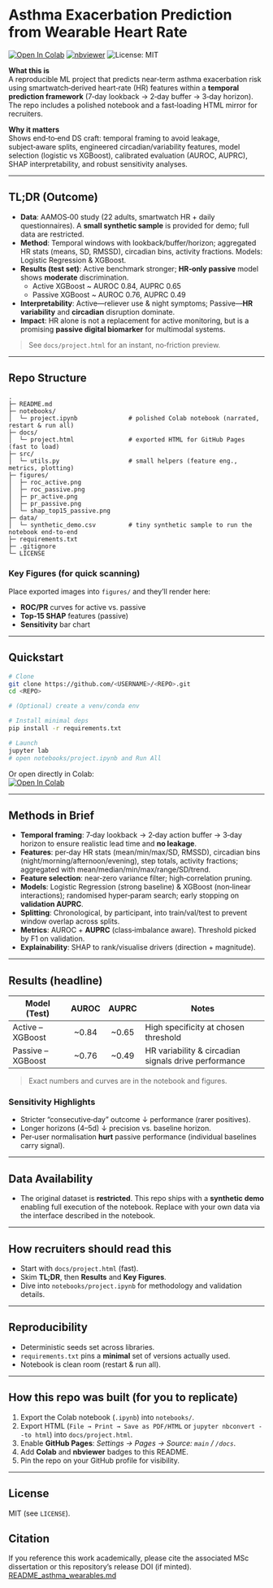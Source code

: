 # Asthma Exacerbation Prediction from Wearable Heart Rate

[![Open In Colab](https://colab.research.google.com/assets/colab-badge.svg)](https://colab.research.google.com/github/<USERNAME>/<REPO>/blob/main/notebooks/project.ipynb)
[![nbviewer](https://img.shields.io/badge/view-nbviewer-blue)](https://nbviewer.org/github/<USERNAME>/<REPO>/blob/main/notebooks/project.ipynb)
![License: MIT](https://img.shields.io/badge/License-MIT-green.svg)

**What this is**  
A reproducible ML project that predicts near‑term asthma exacerbation risk using smartwatch‑derived heart‑rate (HR) features within a **temporal prediction framework** (7‑day lookback → 2‑day buffer → 3‑day horizon). The repo includes a polished notebook and a fast‑loading HTML mirror for recruiters.

**Why it matters**  
Shows end‑to‑end DS craft: temporal framing to avoid leakage, subject‑aware splits, engineered circadian/variability features, model selection (logistic vs XGBoost), calibrated evaluation (AUROC, AUPRC), SHAP interpretability, and robust sensitivity analyses.

---

## TL;DR (Outcome)
- **Data**: AAMOS‑00 study (22 adults, smartwatch HR + daily questionnaires). A **small synthetic sample** is provided for demo; full data are restricted.
- **Method**: Temporal windows with lookback/buffer/horizon; aggregated HR stats (means, SD, RMSSD), circadian bins, activity fractions. Models: Logistic Regression & XGBoost.
- **Results (test set)**: Active benchmark stronger; **HR‑only passive** model shows **moderate** discrimination.  
  - Active XGBoost ~ AUROC 0.84, AUPRC 0.65  
  - Passive XGBoost ~ AUROC 0.76, AUPRC 0.49
- **Interpretability**: Active—reliever use & night symptoms; Passive—**HR variability** and **circadian** disruption dominate.
- **Impact**: HR alone is not a replacement for active monitoring, but is a promising **passive digital biomarker** for multimodal systems.

> See `docs/project.html` for an instant, no‑friction preview.

---

## Repo Structure
```
.
├─ README.md
├─ notebooks/
│  └─ project.ipynb              # polished Colab notebook (narrated, restart & run all)
├─ docs/
│  └─ project.html               # exported HTML for GitHub Pages (fast to load)
├─ src/
│  └─ utils.py                   # small helpers (feature eng., metrics, plotting)
├─ figures/
│  ├─ roc_active.png
│  ├─ roc_passive.png
│  ├─ pr_active.png
│  ├─ pr_passive.png
│  └─ shap_top15_passive.png
├─ data/
│  └─ synthetic_demo.csv         # tiny synthetic sample to run the notebook end‑to‑end
├─ requirements.txt
├─ .gitignore
└─ LICENSE
```

### Key Figures (for quick scanning)
Place exported images into `figures/` and they’ll render here:
- **ROC/PR** curves for active vs. passive
- **Top‑15 SHAP** features (passive)
- **Sensitivity** bar chart

---

## Quickstart
```bash
# Clone
git clone https://github.com/<USERNAME>/<REPO>.git
cd <REPO>

# (Optional) create a venv/conda env

# Install minimal deps
pip install -r requirements.txt

# Launch
jupyter lab
# open notebooks/project.ipynb and Run All
```

Or open directly in Colab:  
[![Open In Colab](https://colab.research.google.com/assets/colab-badge.svg)](https://colab.research.google.com/github/<USERNAME>/<REPO>/blob/main/notebooks/project.ipynb)

---

## Methods in Brief
- **Temporal framing**: 7‑day lookback → 2‑day action buffer → 3‑day horizon to ensure realistic lead time and **no leakage**.
- **Features**: per‑day HR stats (mean/min/max/SD, RMSSD), circadian bins (night/morning/afternoon/evening), step totals, activity fractions; aggregated with mean/median/min/max/range/SD/trend.
- **Feature selection**: near‑zero variance filter; high‑correlation pruning.
- **Models**: Logistic Regression (strong baseline) & XGBoost (non‑linear interactions); randomised hyper‑param search; early stopping on **validation AUPRC**.
- **Splitting**: Chronological, by participant, into train/val/test to prevent window overlap across splits.
- **Metrics**: AUROC + **AUPRC** (class‑imbalance aware). Threshold picked by F1 on validation.
- **Explainability**: SHAP to rank/visualise drivers (direction + magnitude).

---

## Results (headline)
| Model (Test)      | AUROC | AUPRC | Notes |
|-------------------|:-----:|:-----:|------|
| Active – XGBoost  | ~0.84 | ~0.65 | High specificity at chosen threshold |
| Passive – XGBoost | ~0.76 | ~0.49 | HR variability & circadian signals drive performance |

> Exact numbers and curves are in the notebook and figures.

### Sensitivity Highlights
- Stricter “consecutive‑day” outcome ↓ performance (rarer positives).  
- Longer horizons (4–5d) ↓ precision vs. baseline horizon.  
- Per‑user normalisation **hurt** passive performance (individual baselines carry signal).

---

## Data Availability
- The original dataset is **restricted**. This repo ships with a **synthetic demo** enabling full execution of the notebook. Replace with your own data via the interface described in the notebook.

---

## How recruiters should read this
- Start with `docs/project.html` (fast).  
- Skim **TL;DR**, then **Results** and **Key Figures**.  
- Dive into `notebooks/project.ipynb` for methodology and validation details.

---

## Reproducibility
- Deterministic seeds set across libraries.
- `requirements.txt` pins a **minimal** set of versions actually used.
- Notebook is clean room (restart & run all).

---

## How this repo was built (for you to replicate)
1. Export the Colab notebook (`.ipynb`) into `notebooks/`.
2. Export HTML (`File → Print → Save as PDF/HTML` or `jupyter nbconvert --to html`) into `docs/project.html`.
3. Enable **GitHub Pages**: *Settings → Pages → Source: `main` / `/docs`*.
4. Add **Colab** and **nbviewer** badges to this README.
5. Pin the repo on your GitHub profile for visibility.

---

## License
MIT (see `LICENSE`).

## Citation
If you reference this work academically, please cite the associated MSc dissertation or this repository’s release DOI (if minted).
[README_asthma_wearables.md](https://github.com/user-attachments/files/22779759/README_asthma_wearables.md)

